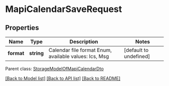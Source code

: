 
# MapiCalendarSaveRequest

## Properties
Name | Type | Description | Notes
------------ | ------------- | ------------- | -------------
**format** | **string** | Calendar file format Enum, available values: Ics, Msg | [default to undefined]

 Parent class: [StorageModelOfMapiCalendarDto](StorageModelOfMapiCalendarDto.md)

[[Back to Model list]](README.md#documentation-for-models) [[Back to API list]](README.md#documentation-for-api-endpoints) [[Back to README]](README.md)
